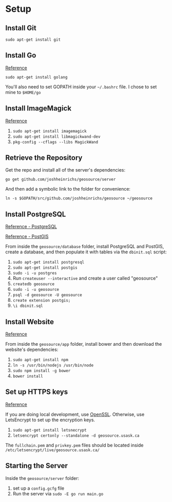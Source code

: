 # Setup

## Install Git

```
sudo apt-get install git
```

## Install Go

[Reference](https://golang.org/doc/install)

```
sudo apt-get install golang
```
You'll also need to set GOPATH inside your `~/.bashrc` file. I chose to set mine to `$HOME/go`

## Install ImageMagick

[Reference](https://github.com/gographics/imagick)

1. `sudo apt-get install imagemagick`
2. `sudo apt-get install libmagickwand-dev`
3. `pkg-config --cflags --libs MagickWand`

## Retrieve the Repository

Get the repo and install all of the server's dependencies: 

```
go get github.com/joshheinrichs/geosource/server
```

And then add a symbolic link to the folder for convenience:
```
ln -s $GOPATH/src/github.com/joshheinrichs/geosource ~/geosource
```

## Install PostgreSQL

[Reference - PostgreSQL](https://www.digitalocean.com/community/tutorials/how-to-install-and-use-postgresql-on-ubuntu-14-04)

[Reference - PostGIS](http://postgis.net/install/)

From inside the `geosource/database` folder, install PostgreSQL and PostGIS, create a database, and then populate it with tables via the `dbinit.sql` script:

1. `sudo apt-get install postgresql`
2. `sudo apt-get install postgis`
3. `sudo -i -u postgres`
4. Run `createuser --interactive` and create a user called "geosource"
5. `createdb geosource`
6. `sudo -i -u geosource`
4. `psql -d geosource -U geosource`
5. `create extension postgis;`
6. `\i dbinit.sql`

## Install Website

[Reference](http://bower.io/)

From inside the `geosource/app` folder, install bower and then download the website's dependencies:

1. `sudo apt-get install npm`
2. `ln -s /usr/bin/nodejs /usr/bin/node`
3. `sudo npm install -g bower`
4. `bower install`

## Set up HTTPS keys

[Reference](https://letsencrypt.org/getting-started/)

If you are doing local development, use [OpenSSL](https://www.openssl.org/). Otherwise, use LetsEncrypt to set up the encryption keys.

1. `sudo apt-get install letsnecrypt`
2. `letsencrypt certonly --standalone -d geosource.usask.ca`

The `fullchain.pem` and `privkey.pem` files should be located inside `/etc/letsencrypt/live/geosource.usask.ca/`

## Starting the Server

Inside the `geosource/server` folder:

1. set up a `config.gcfg` file
2. Run the server via `sudo -E go run main.go`
